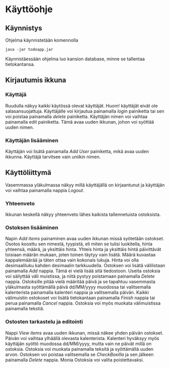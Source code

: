 # Käyttöohje

## Käynnistys

Ohjelma käynnistetään komennolla 
```
java -jar todoapp.jar
```
Käynnistäessään ohjelma luo kansion database, minne se tallentaa tietokantansa.

## Kirjautumis ikkuna

### Käyttäjä
Ruudulla näkyy kaikki käytössä olevat käyttäjät. Huom! käyttäjät eivät ole salasansuojattuja. Käyttäjälle voi kirjautua painamalla _login_ painiketta tai sen voi poistaa painamalla _delete_ painiketta. Käyttäjän nimen voi vaihtaa painamalla edit painiketta. Tämä avaa uuden ikkunan, johon voi syöttää uuden nimen. 

### Käyttäjän lisääminen
Käyttäjän voi lisätä painamalla _Add User_ painiketta, mikä avaa uuden ikkunna. Käyttäjä tarvitsee vain uniikin nimen.

## Käyttöliittymä

Vasemmassa yläkulmassa näkyy millä käyttäjällä on kirjaantunut ja käyttäjän voi vaihtaa painamalla nappia _Logout_. 

### Yhteenveto

Ikkunan keskellä näkyy yhteenveto lähes kaikista tallennetuista ostoksista.

### Ostoksen lisääminen

Napin _Add items_ painaminen avaa uuden ikkunan missä syötetään ostokset. Osotos koosttu sen nimestä, tyypistä, eli miten se tulisi luokitella, hinta yhteensä, määrä, ja yksittäis hinta. Yhteis hinta ja yksittäis hintä päivittävät toisiaan määrän mukaan, joten toinen täytyy vain lisätä. Määrä kuvastaa kappalemäärää ja täten ottaa vain kokonais lukuja. Hinta voi olla desimaaliluku kahden desimaalin tarkkuudella. Ostoksen voi lisätä välilistaan painamalla _Add_ nappia. Tämä ei vielä lisää sitä tiedostoon. Useita ostoksia voi säilyttää väli muistissa, ja niitä pystyy poistamaan painamalla _Delete_ nappia. Ostoksille pitää vielä määritää päivä ja se tapahtuu vasemmasta yläkulmasta syöttämällä päivä dd/MM/yyyy muodossa tai valitsemalla kalenterista painamalla kalenteri nappia ja valitsemalla päivän. Kaikki välimuistin ostokoset voi lisätä tietokantaan painamalla _Finish_ nappia tai perua painamalla _Cancel_ nappia. Ostoksia voi myös muokata välimuistissa painamalla tekstiä.

### Ostosten tarkastelu ja editointi

Nappi _View items_ avaa uuden ikkunan, missä näkee yhden päivän ostokset. Päivän voi vaihtaa ylhäällä olevasta kalenterista. Kalenteri hyväksyy myös käyttäjän syöttö muodossa dd/MM/yyyy, mutta vain ne päivät millä on ostoksia. Ostoksia voi muokata painamalla teksitä ja syöttämällä uuden arvon. Ostoksen voi poistaa valitsemalla se _CheckBoxilla_ ja sen jälkeen painamalla _Delete_ nappia. Monia Ostoksia voi valita poistettavaksi.
